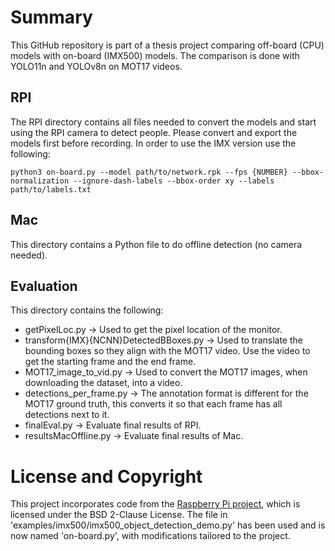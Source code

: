 # Summary
This GitHub repository is part of a thesis project comparing off-board (CPU) models with on-board (IMX500) models.
The comparison is done with YOLO11n and YOLOv8n on MOT17 videos.

## RPI
The RPI directory contains all files needed to convert the models and start using the RPI camera to detect people.
Please convert and export the models first before recording.
In order to use the IMX version use the following:
```
python3 on-board.py --model path/to/network.rpk --fps {NUMBER} --bbox-normalization --ignore-dash-labels --bbox-order xy --labels path/to/labels.txt
```

## Mac
This directory contains a Python file to do offline detection (no camera needed).

## Evaluation
This directory contains the following:
- getPixelLoc.py -> Used to get the pixel location of the monitor.
- transform{IMX}\{NCNN}DetectedBBoxes.py -> Used to translate the bounding boxes so they align with the MOT17 video. Use the video to get the starting frame and the end frame.
- MOT17_image_to_vid.py -> Used to convert the MOT17 images, when downloading the dataset, into a video.
- detections_per_frame.py -> The annotation format is different for the MOT17 ground truth, this converts it so that each frame has all detections next to it.
- finalEval.py -> Evaluate final results of RPI.
- resultsMacOffline.py -> Evaluate final results of Mac.

# License and Copyright
This project incorporates code from the [Raspberry Pi project](https://github.com/raspberrypi/picamera2), which is licensed under the BSD 2-Clause License.
The file in 'examples/imx500/imx500_object_detection_demo.py' has been used and is now named 'on-board.py', with modifications tailored to the project.
